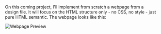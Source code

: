 On this coming project, I'll implement from scratch a webpage from a design file. It will focus on the HTML structure only - no CSS, no style - just pure HTML semantic. The webpage looks like this:

![Webpage Preview](https://s3.amazonaws.com/alu-intranet.hbtn.io/uploads/medias/2021/4/1f4cd63ecc3a8c03b0f4309b74aca179e225aabf.jpg)
